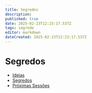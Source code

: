 ```yaml
---
title: Segredos
description: 
published: true
date: 2025-02-23T12:23:17.537Z
tags: segredo
editor: markdown
dateCreated: 2025-02-23T12:23:17.537Z
---
```


# Segredos

- [Ideias](/Segredos/ideias)
- [Segredos](/Segredos/segredos)
- [Próximas Sessões](/Segredos/proximo)